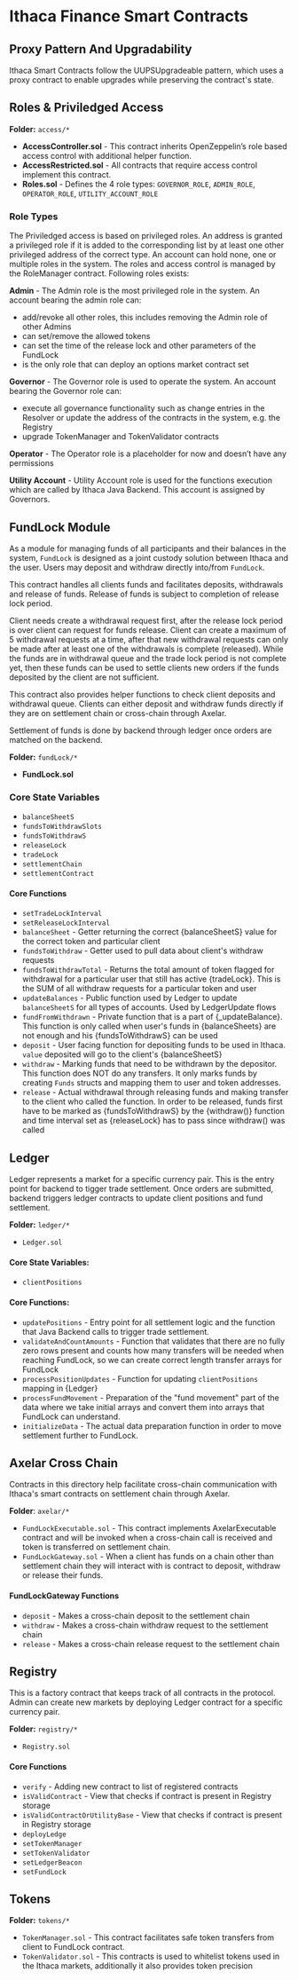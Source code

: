# Ithaca Finance Smart Contracts


## Proxy Pattern And Upgradability

Ithaca Smart Contracts follow the UUPSUpgradeable pattern, which uses a proxy contract to enable upgrades while preserving the contract's state. 


## Roles & Priviledged Access

**Folder:** `access/*`
- **AccessController.sol** - This contract inherits OpenZeppelin’s role based access control with additional helper function.
- **AccessRestricted.sol** - All contracts that require access control implement this contract.
- **Roles.sol** - Defines the 4 role types: `GOVERNOR_ROLE`, `ADMIN_ROLE`, `OPERATOR_ROLE`, `UTILITY_ACCOUNT_ROLE`

### Role Types 
The Priviledged access is based on privileged roles. An address is granted a privileged role if it is added to the corresponding list by at least one other privileged address of the correct type. An account can hold none, one or multiple roles in the system. The roles and access control is managed by the RoleManager contract. Following roles exists:


**Admin** -  The Admin role is the most privileged role in the system. An account bearing the admin role can:
- add/revoke all other roles, this includes removing the Admin role of other Admins
- can set/remove the allowed tokens
- can set the time of the release lock and other parameters of the FundLock
- is the only role that can deploy an options market contract set

**Governor** - The Governor role is used to operate the system. An account bearing the Governor role can:
- execute all governance functionality such as change entries in the Resolver or update the address of the contracts in the system, e.g. the Registry
- upgrade TokenManager and TokenValidator contracts

**Operator** - The Operator role is a placeholder for now and doesn’t have any permissions


**Utility Account** - Utility Account role is used for the functions execution which are called by Ithaca Java Backend. This account is assigned by Governors.



## FundLock Module

As a module for managing funds of all participants and their balances in the system, `FundLock` is designed as a joint custody solution between Ithaca and the user. Users may deposit and withdraw directly into/from `FundLock`.

This contract handles all clients funds and facilitates deposits, withdrawals and release of funds. Release of funds is subject to completion of release lock period.

Client needs create a withdrawal request first, after the release lock period is over client can request for funds release. Client can create a maximum of 5 withdrawal requests at a time, after that new withdrawal requests can only be made after at least one of the withdrawals is complete (released). While the funds are in withdrawal queue and the trade lock period is not complete yet, then these funds can be used to settle clients new orders if the funds deposited by the client are not sufficient.

This contract also provides helper functions to check client deposits and withdrawal queue. Clients can either deposit and withdraw funds directly if they are on settlement chain or cross-chain through Axelar.

Settlement of funds is done by backend through ledger once orders are matched on the backend.

**Folder:** `fundLock/*`
- **FundLock.sol**

### Core State Variables
- `balanceSheetS`
- `fundsToWithdrawSlots`
- `fundsToWithdrawS`
- `releaseLock`
- `tradeLock`
- `settlementChain`
- `settlementContract`


#### Core Functions
- `setTradeLockInterval`
- `setReleaseLockInterval`
- `balanceSheet` - Getter returning the correct {balanceSheetS} value for the correct token and particular client
- `fundsToWithdraw` - Getter used to pull data about client's withdraw requests
- `fundsToWithdrawTotal` - Returns the total amount of token flagged for withdrawal for a particular user  that still has active {tradeLock}. This is the SUM of all withdraw requests for a particular token and user
- `updateBalances` - Public function used by Ledger to update `balanceSheetS` for all types of accounts. Used by LedgerUpdate flows
- `fundFromWithdrawn` - Private function that is a part of {_updateBalance}. This function is only called when user's funds in {balanceSheets} are not enough and his {fundsToWithdrawS} can be used
- `deposit` - User facing function for depositing funds to be used in Ithaca. `value` deposited will go to the client's {balanceSheetS}
- `withdraw` - Marking funds that need to be withdrawn by the depositor.   This function does NOT do any transfers. It only marks funds  by creating `Funds` structs and mapping them to user and token addresses. 
- `release` - Actual withdrawal through releasing funds and making transfer to the client who called the function. In order to be released, funds   first have to be marked as {fundsToWithdrawS} by the {withdraw()} function  and time interval set as {releaseLock} has to pass since withdraw() was called


## Ledger

Ledger represents a market for a specific currency pair. This is the entry point for backend to tigger trade settlement. Once orders are submitted, backend triggers ledger contracts to update client positions and fund settlement.

**Folder:** `ledger/*`
- `Ledger.sol`


#### Core State Variables:
- `clientPositions`

#### Core Functions:
- `updatePositions` - Entry point for all settlement logic and the function that Java Backend calls to trigger trade settlement. 
- `validateAndCountAmounts` - Function that validates that there are no fully zero rows present and counts how many transfers will be needed when reaching FundLock, so we can create correct length transfer arrays for FundLock
- `processPositionUpdates` - Function for updating `clientPositions` mapping in {Ledger}
- `processFundMovement` - Preparation of the "fund movement" part of the data where we take initial arrays and convert them into arrays that FundLock can understand. 
- `initializeData` - The actual data preparation function in order to move settlement further to FundLock. 

## Axelar Cross Chain 

Contracts in this directory help facilitate cross-chain communication with Ithaca's smart contracts on settlement chain through Axelar.

**Folder**: `axelar/*`
- `FundLockExecutable.sol` -  This contract implements AxelarExecutable contract and will be invoked when a cross-chain call is received and token is transferred on settlement chain.
- `FundLockGateway.sol` - When a client has funds on a chain other than settlement chain they will interact with is contract to deposit, withdraw or release their funds.

#### FundLockGateway Functions
- `deposit` - Makes a cross-chain deposit to the settlement chain
- `withdraw` - Makes a cross-chain withdraw request to the settlement chain
- `release` - Makes a cross-chain release request to the settlement chain



## Registry

This is a factory contract that keeps track of all contracts in the protocol. Admin can create new markets by deploying Ledger contract for a specific currency pair.

**Folder:** `registry/*`
- `Registry.sol`


#### Core Functions
- `verify` - Adding new contract to list of registered contracts
- `isValidContract` - View that checks if contract is present in Registry storage
- `isValidContractOrUtilityBase` - View that checks if contract is present in Registry storage
- `deployLedge`
- `setTokenManager`
- `setTokenValidator`
- `setLedgerBeacon`
- `setFundLock`



## Tokens

**Folder:** `tokens/*`

- `TokenManager.sol` - This contract facilitates safe token transfers from client to FundLock contract.
- `TokenValidator.sol` - This contracts is used to whitelist tokens used in the Ithaca markets, additionally it also provides token precision